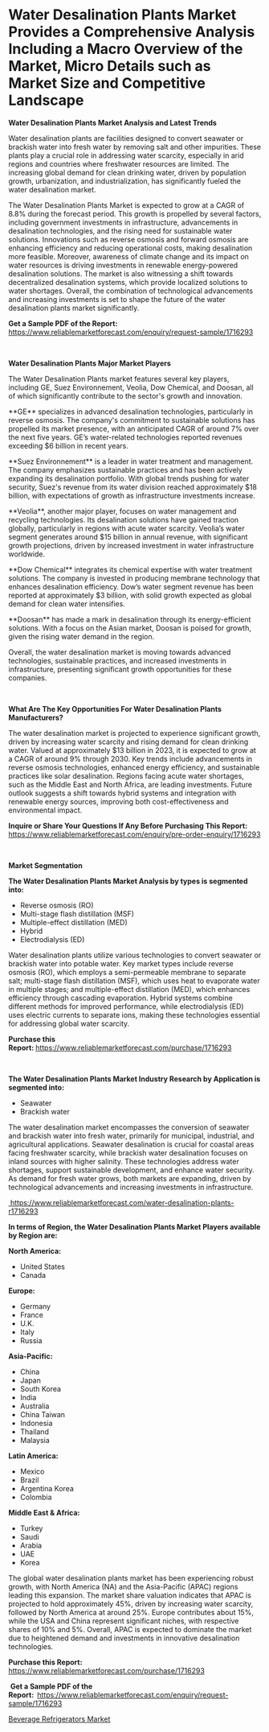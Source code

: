 <p><h1>Water Desalination Plants Market Provides a Comprehensive Analysis Including a Macro Overview of the Market, Micro Details such as Market Size and Competitive Landscape</h1></p><p><strong>Water Desalination Plants Market Analysis and Latest Trends</strong></p>
<p><p>Water desalination plants are facilities designed to convert seawater or brackish water into fresh water by removing salt and other impurities. These plants play a crucial role in addressing water scarcity, especially in arid regions and countries where freshwater resources are limited. The increasing global demand for clean drinking water, driven by population growth, urbanization, and industrialization, has significantly fueled the water desalination market.</p><p>The Water Desalination Plants Market is expected to grow at a CAGR of 8.8% during the forecast period. This growth is propelled by several factors, including government investments in infrastructure, advancements in desalination technologies, and the rising need for sustainable water solutions. Innovations such as reverse osmosis and forward osmosis are enhancing efficiency and reducing operational costs, making desalination more feasible. Moreover, awareness of climate change and its impact on water resources is driving investments in renewable energy-powered desalination solutions. The market is also witnessing a shift towards decentralized desalination systems, which provide localized solutions to water shortages. Overall, the combination of technological advancements and increasing investments is set to shape the future of the water desalination plants market significantly.</p></p>
<p><strong>Get a Sample PDF of the Report:&nbsp;</strong> <a href="https://www.reliablemarketforecast.com/enquiry/request-sample/1716293?utm_campaign=3539&utm_medium=2&utm_source=Github&utm_content=ia&utm_term=28032025&utm_id=water-desalination-plants">https://www.reliablemarketforecast.com/enquiry/request-sample/1716293</a></p>
<p>&nbsp;</p>
<p><strong>Water Desalination Plants Major Market Players</strong></p>
<p><p>The Water Desalination Plants market features several key players, including GE, Suez Environnement, Veolia, Dow Chemical, and Doosan, all of which significantly contribute to the sector's growth and innovation.</p><p>**GE** specializes in advanced desalination technologies, particularly in reverse osmosis. The company's commitment to sustainable solutions has propelled its market presence, with an anticipated CAGR of around 7% over the next five years. GE’s water-related technologies reported revenues exceeding $6 billion in recent years.</p><p>**Suez Environnement** is a leader in water treatment and management. The company emphasizes sustainable practices and has been actively expanding its desalination portfolio. With global trends pushing for water security, Suez's revenue from its water division reached approximately $18 billion, with expectations of growth as infrastructure investments increase.</p><p>**Veolia**, another major player, focuses on water management and recycling technologies. Its desalination solutions have gained traction globally, particularly in regions with acute water scarcity. Veolia’s water segment generates around $15 billion in annual revenue, with significant growth projections, driven by increased investment in water infrastructure worldwide.</p><p>**Dow Chemical** integrates its chemical expertise with water treatment solutions. The company is invested in producing membrane technology that enhances desalination efficiency. Dow’s water segment revenue has been reported at approximately $3 billion, with solid growth expected as global demand for clean water intensifies.</p><p>**Doosan** has made a mark in desalination through its energy-efficient solutions. With a focus on the Asian market, Doosan is poised for growth, given the rising water demand in the region.</p><p>Overall, the water desalination market is moving towards advanced technologies, sustainable practices, and increased investments in infrastructure, presenting significant growth opportunities for these companies.</p></p>
<p>&nbsp;</p>
<p><strong>What Are The Key Opportunities For Water Desalination Plants Manufacturers?</strong></p>
<p><p>The water desalination market is projected to experience significant growth, driven by increasing water scarcity and rising demand for clean drinking water. Valued at approximately $13 billion in 2023, it is expected to grow at a CAGR of around 9% through 2030. Key trends include advancements in reverse osmosis technologies, enhanced energy efficiency, and sustainable practices like solar desalination. Regions facing acute water shortages, such as the Middle East and North Africa, are leading investments. Future outlook suggests a shift towards hybrid systems and integration with renewable energy sources, improving both cost-effectiveness and environmental impact.</p></p>
<p><strong>Inquire or Share Your Questions If Any Before Purchasing This Report:</strong> <a href="https://www.reliablemarketforecast.com/enquiry/pre-order-enquiry/1716293?utm_campaign=3539&utm_medium=2&utm_source=Github&utm_content=ia&utm_term=28032025&utm_id=water-desalination-plants">https://www.reliablemarketforecast.com/enquiry/pre-order-enquiry/1716293</a></p>
<p>&nbsp;</p>
<p><strong>Market Segmentation</strong></p>
<p><strong>The Water Desalination Plants Market Analysis by types is segmented into:</strong></p>
<p><ul><li>Reverse osmosis (RO)</li><li>Multi-stage flash distillation (MSF)</li><li>Multiple-effect distillation (MED)</li><li>Hybrid</li><li>Electrodialysis (ED)</li></ul></p>
<p><p>Water desalination plants utilize various technologies to convert seawater or brackish water into potable water. Key market types include reverse osmosis (RO), which employs a semi-permeable membrane to separate salt; multi-stage flash distillation (MSF), which uses heat to evaporate water in multiple stages; and multiple-effect distillation (MED), which enhances efficiency through cascading evaporation. Hybrid systems combine different methods for improved performance, while electrodialysis (ED) uses electric currents to separate ions, making these technologies essential for addressing global water scarcity.</p></p>
<p><strong>Purchase this Report:&nbsp;</strong><a href="https://www.reliablemarketforecast.com/purchase/1716293?utm_campaign=3539&utm_medium=2&utm_source=Github&utm_content=ia&utm_term=28032025&utm_id=water-desalination-plants">https://www.reliablemarketforecast.com/purchase/1716293</a></p>
<p>&nbsp;</p>
<p><strong>The Water Desalination Plants Market Industry Research by Application is segmented into:</strong></p>
<p><ul><li>Seawater</li><li>Brackish water</li></ul></p>
<p><p>The water desalination market encompasses the conversion of seawater and brackish water into fresh water, primarily for municipal, industrial, and agricultural applications. Seawater desalination is crucial for coastal areas facing freshwater scarcity, while brackish water desalination focuses on inland sources with higher salinity. These technologies address water shortages, support sustainable development, and enhance water security. As demand for fresh water grows, both markets are expanding, driven by technological advancements and increasing investments in infrastructure.</p></p>
<p><a href="https://www.reliablemarketforecast.com/water-desalination-plants-r1716293?utm_campaign=3539&utm_medium=2&utm_source=Github&utm_content=ia&utm_term=28032025&utm_id=water-desalination-plants">&nbsp;https://www.reliablemarketforecast.com/water-desalination-plants-r1716293</a></p>
<p><strong>In terms of Region, the Water Desalination Plants Market Players available by Region are:</strong></p>
<p>
    <p> <strong> North America: </strong>
        <ul>
            <li>United States</li>
            <li>Canada</li>
        </ul>
        </p> 
    <p> <strong> Europe: </strong>
        <ul>
            <li>Germany</li>
            <li>France</li>
            <li>U.K.</li>
            <li>Italy</li>
            <li>Russia</li>
        </ul>
        </p> 
    <p> <strong> Asia-Pacific: </strong>
        <ul>
            <li>China</li>
            <li>Japan</li>
            <li>South Korea</li>
            <li>India</li>
            <li>Australia</li>
            <li>China Taiwan</li>
            <li>Indonesia</li>
            <li>Thailand</li>
            <li>Malaysia</li>
        </ul>
        </p> 
    <p> <strong> Latin America: </strong>
        <ul>
            <li>Mexico</li>
            <li>Brazil</li>
            <li>Argentina Korea</li>
            <li>Colombia</li>
        </ul>
        </p> 
    <p> <strong> Middle East & Africa: </strong>
        <ul>
            <li>Turkey</li>
            <li>Saudi</li>
            <li>Arabia</li>
            <li>UAE</li>
            <li>Korea</li>
        </ul>
    </p>
    </p>
<p><p>The global water desalination plants market has been experiencing robust growth, with North America (NA) and the Asia-Pacific (APAC) regions leading this expansion. The market share valuation indicates that APAC is projected to hold approximately 45%, driven by increasing water scarcity, followed by North America at around 25%. Europe contributes about 15%, while the USA and China represent significant niches, with respective shares of 10% and 5%. Overall, APAC is expected to dominate the market due to heightened demand and investments in innovative desalination technologies.</p></p>
<p><strong>Purchase this Report: </strong><a href="https://www.reliablemarketforecast.com/purchase/1716293?utm_campaign=3539&utm_medium=2&utm_source=Github&utm_content=ia&utm_term=28032025&utm_id=water-desalination-plants">https://www.reliablemarketforecast.com/purchase/1716293</a></p>
<p>&nbsp;<strong>Get a Sample PDF of the Report:&nbsp;&nbsp;</strong><a href="https://www.reliablemarketforecast.com/enquiry/request-sample/1716293?utm_campaign=3539&utm_medium=2&utm_source=Github&utm_content=ia&utm_term=28032025&utm_id=water-desalination-plants">https://www.reliablemarketforecast.com/enquiry/request-sample/1716293</a></p>
<p><strong></strong></p>
<p><p><a href="https://github.com/kmettjanksj7/Market-Research-Report-List-1/blob/main/beverage-refrigerators-market.md?utm_campaign=3539&utm_medium=2&utm_source=Github&utm_content=ia&utm_term=28032025&utm_id=water-desalination-plants">Beverage Refrigerators Market</a></p></p>